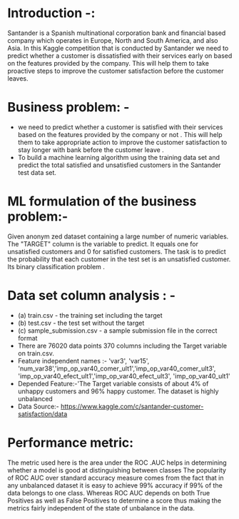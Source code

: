 

# Introduction -:
Santander is a Spanish multinational corporation bank and financial based company which operates in Europe, North and South America, and also Asia. In this Kaggle competition that is conducted by Santander we need to predict whether a customer is dissatisfied with their services early on based on the features provided by the company. This will help them to take proactive steps to improve the customer satisfaction before the customer leaves.
# Business problem: -
- we need to predict whether a customer is satisfied with their services  based on the features provided by the company or not . This will help them to take appropriate action  to improve the customer satisfaction  to stay longer with bank  before the customer leave .
- To build a machine learning algorithm using the training data set and predict the total satisfied and unsatisfied customers in the Santander test data set.

# ML formulation of the business problem:-
Given anonym zed dataset containing a large number of numeric variables. The "TARGET" column is the variable to predict. It equals one for unsatisfied customers and 0 for satisfied customers.
The task is to predict the probability that each customer in the test set is an unsatisfied customer. Its binary classification problem .
# Data set column analysis : -
- (a)	train.csv - the training set including the target
- (b)	test.csv - the test set without the target
- (c)	sample_submission.csv - a sample submission file in the correct format
- There are 76020 data points 370 columns including the Target variable on train.csv.
- Feature independent names  :- 'var3', 'var15', 'num_var38','imp_op_var40_comer_ult1','imp_op_var40_comer_ult3', 'imp_op_var40_efect_ult1','imp_op_var40_efect_ult3', 'imp_op_var40_ult1'
- Depended Feature:-'The Target variable consists of about 4% of unhappy customers and 96% happy customer. The dataset is highly unbalanced
- Data Source:- https://www.kaggle.com/c/santander-customer-satisfaction/data
# Performance metric:
The metric used here is the area under the ROC .AUC helps in determining whether a model is good at distinguishing between classes The popularity of ROC AUC over standard accuracy measure comes from the fact that in any unbalanced dataset it is easy to achieve 99% accuracy if 99% of the data belongs to one class. Whereas ROC AUC depends on both True Positives as well as False Positives to determine a score thus making the metrics fairly independent of the state of unbalance in the data.


